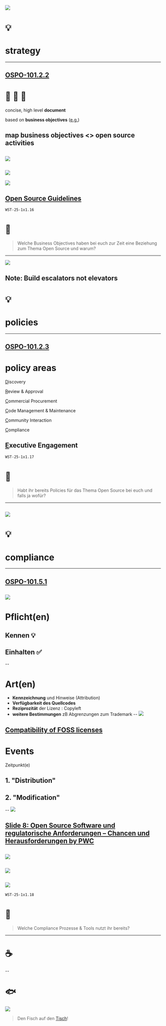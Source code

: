 ![](https://www.produktion-und-logistik.de/produktionundlogistik-126_1.gif)
--
# 💡
# strategy

<hr>

[OSPO-101.2.2](https://digital-sustainability.github.io/module-eoss-ospo101/module2/#section-developing-an-open-source-strategy)
--
# 🥇 🥈 🥉

concise, high level **document**

based on **business objectives** ([e.g.](https://digital-sustainability.github.io/module-eoss-ospo101/module2/#strategic-objective-examples))

**map** business objectives <> open source activities
--
![](https://digital-sustainability.github.io/module-eoss-ospo101/module2/os-ladder.png)
--
![](https://digital-sustainability.github.io/module-eoss-ospo101/module2/involvement-over-time.png)
--
![](https://upload.wikimedia.org/wikipedia/commons/thumb/8/88/Baloise_Logo_2022.svg/1024px-Baloise_Logo_2022.svg.png)

[Open Source Guidelines](https://baloise.github.io/open-source/docs/arc42/)
--
<!-- .element: data-background-color="SeaGreen" -->

`WST-25-1x1.16`

# 📶

> Welche Business Objectives haben bei euch zur Zeit eine Beziehung zum Thema Open Source und warum?
---
[![](https://images.unsplash.com/photo-1551814360-3c38192c5688?ixlib=rb-1.2.1&ixid=MnwxMjA3fDB8MHxwaG90by1wYWdlfHx8fGVufDB8fHx8&auto=format&fit=crop&w=2070&q=80)](https://unsplash.com/photos/7Sgw_56YVQI)

Note:
Build escalators not elevators
--
# 💡
# policies

<hr>

[OSPO-101.2.3](https://digital-sustainability.github.io/module-eoss-ospo101/module2/#section-developing-open-source-policies)
--
# policy areas

[D](https://digital-sustainability.github.io/module-eoss-ospo101/module2/#discovery)iscovery

[R](https://digital-sustainability.github.io/module-eoss-ospo101/module2/#review--approval)eview & Approval

[C](https://digital-sustainability.github.io/module-eoss-ospo101/module2/#commercial-procurement)ommercial Procurement

[C](https://digital-sustainability.github.io/module-eoss-ospo101/module2/#code-management--maintenance)ode Management & Maintenance

[C](https://digital-sustainability.github.io/module-eoss-ospo101/module2/#community-interaction)ommunity Interaction

[C](https://digital-sustainability.github.io/module-eoss-ospo101/module2/#compliance)ompliance

[E](https://digital-sustainability.github.io/module-eoss-ospo101/module2/#executive-engagement)xecutive Engagement
--
<!-- .element: data-background-color="SeaGreen" -->

`WST-25-1x1.17`

# 📃

> Habt ihr bereits Policies für das Thema Open Source bei euch und falls ja wofür?
---
[![](https://plus.unsplash.com/premium_photo-1661434742944-35443ccf610b?q=80&w=2338&auto=format&fit=crop&ixlib=rb-4.1.0&ixid=M3wxMjA3fDB8MHxwaG90by1wYWdlfHx8fGVufDB8fHx8fA%3D%3D)](https://unsplash.com/de/fotos/die-hand-des-mannes-halt-an-sonnigen-tagen-waben-voller-bienen-im-freien-Npo-P9omuvE)
--
# 💡
# compliance

<hr>

[OSPO-101.5.1](https://digital-sustainability.github.io/module-eoss-ospo101/module5/#open-source-licensing-and-compliance-basics)
--
![](https://digital-sustainability.github.io/module-eoss-ospo101/module5/questions.png)
--
# Pflicht(en)

## Kennen 💡

## Einhalten ✅
--
# Art(en)

- **Kennzeichnung** und Hinweise (Attribution)
- **Verfügbarkeit des Quellcodes**
- **Reziprozität** der Lizenz : Copyleft
- **weitere Bestimmungen** zB Abgrenzungen zum Trademark
--
[![](https://upload.wikimedia.org/wikipedia/commons/2/2b/Floss-license-slide-image.svg)](https://en.wikipedia.org/wiki/File:Floss-license-slide-image.svg)

[Compatibility of FOSS licenses](https://en.wikipedia.org/wiki/License_compatibility#Compatibility_of_FOSS_licenses)
--
# Events

Zeitpunkt(e)

## 1. "Distribution"

## 2. "Modification"
--
![](https://www.ossdirectory.com/de/assets/images/OSSD_Logo_rgb.svg)

[Slide 8: Open Source Software und regulatorische Anforderungen – Chancen und Herausforderungen by PWC](https://www.ossdirectory.com/de/knowhow/details/marcel-scholze-pwc-2024)
--
![](https://digital-sustainability.github.io/module-eoss-ospo101/module5/compliance-process.png)
--
![](https://digital-sustainability.github.io/module-eoss-ospo101/module5/process-overview.png)
--
![](https://digital-sustainability.github.io/module-eoss-ospo101/module5/review-oversight.png)
--
<!-- .element: data-background-color="SeaGreen" -->

`WST-25-1x1.18`

# 🔎

> Welche Compliance Prozesse & Tools nutzt ihr bereits?
---
# ☕
--
<!-- .element: data-background-color="LightSkyBlue" -->
# 🐟

![](http://api.qrserver.com/v1/create-qr-code/?color=000000&amp;bgcolor=FFFFFF&amp;data=https%3A%2F%2Fetherpad.wikimedia.org%2Fp%2Fbfh-wst-25-1x1-fish&amp;qzone=1&amp;margin=0&amp;size=300x300&amp;ecc=L)

> Den Fisch auf den [Tisch](https://etherpad.wikimedia.org/p/bfh-wst-25-1x1-fish)!
